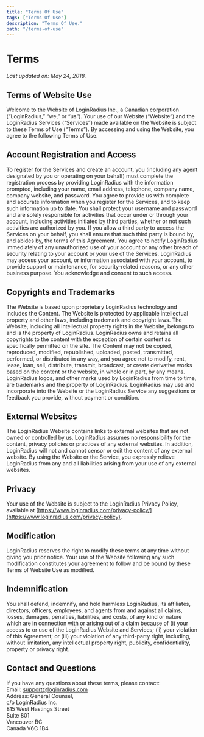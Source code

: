 ```yaml
---
title: "Terms Of Use"
tags: ["Terms Of Use"]
description: "Terms Of Use." 
path: "/terms-of-use"
---
```


# Terms


_Last updated on: May 24, 2018._

## Terms of Website Use  

Welcome to the Website of LoginRadius Inc., a Canadian corporation (“LoginRadius,” “we,” or “us”). Your use of our Website (“Website”) and the LoginRadius Services (“Services”) made available on the Website is subject to these Terms of Use (“Terms”). By accessing and using the Website, you agree to the following Terms of Use.

## Account Registration and Access  

To register for the Services and create an account, you (including any agent designated by you or operating on your behalf) must complete the registration process by providing LoginRadius with the information prompted, including your name, email address, telephone, company name, company website, and password. You agree to provide us with complete and accurate information when you register for the Services, and to keep such information up to date. You shall protect your username and password and are solely responsible for activities that occur under or through your account, including activities initiated by third parties, whether or not such activities are authorized by you. If you allow a third party to access the Services on your behalf, you shall ensure that such third party is bound by, and abides by, the terms of this Agreement. You agree to notify LoginRadius immediately of any unauthorized use of your account or any other breach of security relating to your account or your use of the Services. LoginRadius may access your account, or information associated with your account, to provide support or maintenance, for security-related reasons, or any other business purpose. You acknowledge and consent to such access.

## Copyrights and Trademarks 

The Website is based upon proprietary LoginRadius technology and includes the Content. The Website is protected by applicable intellectual property and other laws, including trademark and copyright laws. The Website, including all intellectual property rights in the Website, belongs to and is the property of LoginRadius. LoginRadius owns and retains all copyrights to the content with the exception of certain content as specifically permitted on the site. The Content may not be copied, reproduced, modified, republished, uploaded, posted, transmitted, performed, or distributed in any way, and you agree not to modify, rent, lease, loan, sell, distribute, transmit, broadcast, or create derivative works based on the content or the website, in whole or in part, by any means. LoginRadius logos, and other marks used by LoginRadius from time to time, are trademarks and the property of LoginRadius. LoginRadius may use and incorporate into the Website or the LoginRadius Service any suggestions or feedback you provide, without payment or condition.

## External Websites  

The LoginRadius Website contains links to external websites that are not owned or controlled by us. LoginRadius assumes no responsibility for the content, privacy policies or practices of any external websites. In addition, LoginRadius will not and cannot censor or edit the content of any external website. By using the Website or the Service, you expressly relieve LoginRadius from any and all liabilities arising from your use of any external websites.

## Privacy  

Your use of the Website is subject to the LoginRadius Privacy Policy, available at [https://www.loginradius.com/privacy-policy/](https://www.loginradius.com/privacy-policy).

## Modification  

LoginRadius reserves the right to modify these terms at any time without giving you prior notice. Your use of the Website following any such modification constitutes your agreement to follow and be bound by these Terms of Website Use as modified.

## Indemnification  

You shall defend, indemnify, and hold harmless LoginRadius, its affiliates, directors, officers, employees, and agents from and against all claims, losses, damages, penalties, liabilities, and costs, of any kind or nature which are in connection with or arising out of a claim because of (i) your access to or use of the LoginRadius Website and Services; (ii) your violation of this Agreement; or (iii) your violation of any third-party right, including, without limitation, any intellectual property right, publicity, confidentiality, property or privacy right.

## Contact and Questions  

If you have any questions about these terms, please contact:  
Email: [support@loginradius.com](mailto:support@loginradius.com)  
Address: General Counsel,  
c/o LoginRadius Inc.  
815 West Hastings Street  
Suite 801  
Vancouver BC  
Canada V6C 1B4
